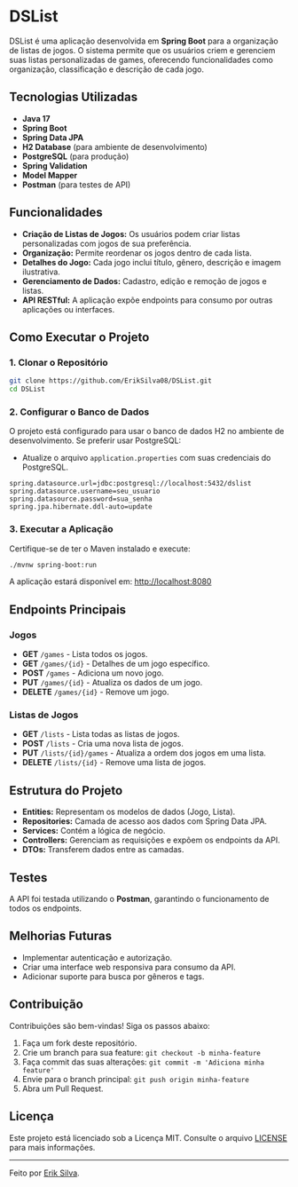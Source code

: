 # DSList

DSList é uma aplicação desenvolvida em **Spring Boot** para a organização de listas de jogos. O sistema permite que os usuários criem e gerenciem suas listas personalizadas de games, oferecendo funcionalidades como organização, classificação e descrição de cada jogo.

## Tecnologias Utilizadas

- **Java 17**  
- **Spring Boot**  
- **Spring Data JPA**  
- **H2 Database** (para ambiente de desenvolvimento)  
- **PostgreSQL** (para produção)  
- **Spring Validation**  
- **Model Mapper**  
- **Postman** (para testes de API)

## Funcionalidades

- **Criação de Listas de Jogos:** Os usuários podem criar listas personalizadas com jogos de sua preferência.
- **Organização:** Permite reordenar os jogos dentro de cada lista.
- **Detalhes do Jogo:** Cada jogo inclui título, gênero, descrição e imagem ilustrativa.
- **Gerenciamento de Dados:** Cadastro, edição e remoção de jogos e listas.
- **API RESTful:** A aplicação expõe endpoints para consumo por outras aplicações ou interfaces.

## Como Executar o Projeto

### 1. Clonar o Repositório
```bash
git clone https://github.com/ErikSilva08/DSList.git
cd DSList
```

### 2. Configurar o Banco de Dados
O projeto está configurado para usar o banco de dados H2 no ambiente de desenvolvimento. Se preferir usar PostgreSQL:

- Atualize o arquivo `application.properties` com suas credenciais do PostgreSQL.
```properties
spring.datasource.url=jdbc:postgresql://localhost:5432/dslist
spring.datasource.username=seu_usuario
spring.datasource.password=sua_senha
spring.jpa.hibernate.ddl-auto=update
```

### 3. Executar a Aplicação
Certifique-se de ter o Maven instalado e execute:
```bash
./mvnw spring-boot:run
```
A aplicação estará disponível em: [http://localhost:8080](http://localhost:8080)

## Endpoints Principais

### Jogos
- **GET** `/games` - Lista todos os jogos.
- **GET** `/games/{id}` - Detalhes de um jogo específico.
- **POST** `/games` - Adiciona um novo jogo.
- **PUT** `/games/{id}` - Atualiza os dados de um jogo.
- **DELETE** `/games/{id}` - Remove um jogo.

### Listas de Jogos
- **GET** `/lists` - Lista todas as listas de jogos.
- **POST** `/lists` - Cria uma nova lista de jogos.
- **PUT** `/lists/{id}/games` - Atualiza a ordem dos jogos em uma lista.
- **DELETE** `/lists/{id}` - Remove uma lista de jogos.

## Estrutura do Projeto

- **Entities:** Representam os modelos de dados (Jogo, Lista).
- **Repositories:** Camada de acesso aos dados com Spring Data JPA.
- **Services:** Contém a lógica de negócio.
- **Controllers:** Gerenciam as requisições e expõem os endpoints da API.
- **DTOs:** Transferem dados entre as camadas.

## Testes
A API foi testada utilizando o **Postman**, garantindo o funcionamento de todos os endpoints.

## Melhorias Futuras
- Implementar autenticação e autorização.
- Criar uma interface web responsiva para consumo da API.
- Adicionar suporte para busca por gêneros e tags.

## Contribuição
Contribuições são bem-vindas! Siga os passos abaixo:

1. Faça um fork deste repositório.
2. Crie um branch para sua feature: `git checkout -b minha-feature`
3. Faça commit das suas alterações: `git commit -m 'Adiciona minha feature'`
4. Envie para o branch principal: `git push origin minha-feature`
5. Abra um Pull Request.

## Licença
Este projeto está licenciado sob a Licença MIT. Consulte o arquivo [LICENSE](LICENSE) para mais informações.

---

Feito por [Erik Silva](https://github.com/ErikSilva08).

